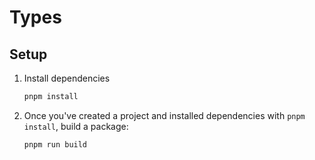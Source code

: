 # Types

## Setup

1. Install dependencies

   ```bash
   pnpm install
   ```

2. Once you've created a project and installed dependencies with `pnpm install`, build a package:

   ```bash
   pnpm run build
   ```
